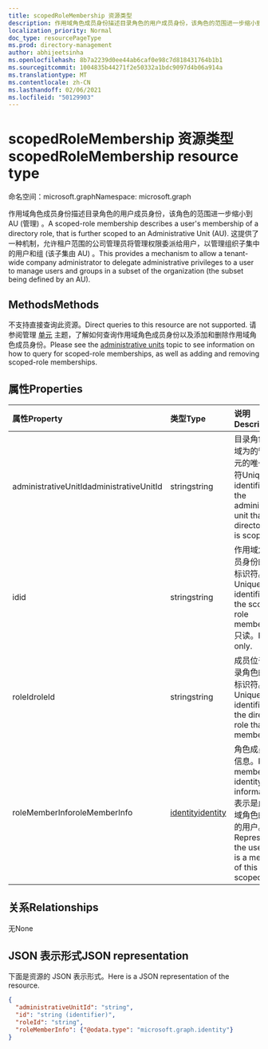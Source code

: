 ```yaml
---
title: scopedRoleMembership 资源类型
description: 作用域角色成员身份描述目录角色的用户成员身份，该角色的范围进一步缩小到 AU (管理) 。  这提供了一种机制，允许租户范围的公司管理员将管理权限委派给用户，以管理组织子集中的用户和组 (由 AU 管理员定义的子集) 。
localization_priority: Normal
doc_type: resourcePageType
ms.prod: directory-management
author: abhijeetsinha
ms.openlocfilehash: 8b7a2239d0ee44ab6caf0e98c7d818431764b1b1
ms.sourcegitcommit: 1004835b44271f2e50332a1bdc9097d4b06a914a
ms.translationtype: MT
ms.contentlocale: zh-CN
ms.lasthandoff: 02/06/2021
ms.locfileid: "50129903"
---
```

# <a name="scopedrolemembership-resource-type"></a><span data-ttu-id="fc6be-104">scopedRoleMembership 资源类型</span><span class="sxs-lookup"><span data-stu-id="fc6be-104">scopedRoleMembership resource type</span></span>

<span data-ttu-id="fc6be-105">命名空间：microsoft.graph</span><span class="sxs-lookup"><span data-stu-id="fc6be-105">Namespace: microsoft.graph</span></span>

<span data-ttu-id="fc6be-106">作用域角色成员身份描述目录角色的用户成员身份，该角色的范围进一步缩小到 AU (管理) 。</span><span class="sxs-lookup"><span data-stu-id="fc6be-106">A scoped-role membership describes a user's membership of a directory role, that is further scoped to an Administrative Unit (AU).</span></span>  <span data-ttu-id="fc6be-107">这提供了一种机制，允许租户范围的公司管理员将管理权限委派给用户，以管理组织子集中的用户和组 (该子集由 AU) 。</span><span class="sxs-lookup"><span data-stu-id="fc6be-107">This provides a mechanism to allow a tenant-wide company administrator to delegate administrative privileges to a user to manage users and groups in a subset of the organization (the subset being defined by an AU).</span></span>

## <a name="methods"></a><span data-ttu-id="fc6be-108">Methods</span><span class="sxs-lookup"><span data-stu-id="fc6be-108">Methods</span></span>
<span data-ttu-id="fc6be-109">不支持直接查询此资源。</span><span class="sxs-lookup"><span data-stu-id="fc6be-109">Direct queries to this resource are not supported.</span></span>  <span data-ttu-id="fc6be-110">请参阅管理 [单元](administrativeunit.md) 主题，了解如何查询作用域角色成员身份以及添加和删除作用域角色成员身份。</span><span class="sxs-lookup"><span data-stu-id="fc6be-110">Please see the [administrative units](administrativeunit.md) topic to see information on how to query for scoped-role memberships, as well as adding and removing scoped-role memberships.</span></span>

## <a name="properties"></a><span data-ttu-id="fc6be-111">属性</span><span class="sxs-lookup"><span data-stu-id="fc6be-111">Properties</span></span>
| <span data-ttu-id="fc6be-112">属性</span><span class="sxs-lookup"><span data-stu-id="fc6be-112">Property</span></span>   | <span data-ttu-id="fc6be-113">类型</span><span class="sxs-lookup"><span data-stu-id="fc6be-113">Type</span></span> | <span data-ttu-id="fc6be-114">说明</span><span class="sxs-lookup"><span data-stu-id="fc6be-114">Description</span></span> |
|:---------------|:--------|:----------|
|<span data-ttu-id="fc6be-115">administrativeUnitId</span><span class="sxs-lookup"><span data-stu-id="fc6be-115">administrativeUnitId</span></span>|<span data-ttu-id="fc6be-116">string</span><span class="sxs-lookup"><span data-stu-id="fc6be-116">string</span></span>|<span data-ttu-id="fc6be-117">目录角色作用域为的管理单元的唯一标识符</span><span class="sxs-lookup"><span data-stu-id="fc6be-117">Unique identifier for the administrative unit that the directory role is scoped to</span></span>|
|<span data-ttu-id="fc6be-118">id</span><span class="sxs-lookup"><span data-stu-id="fc6be-118">id</span></span>|<span data-ttu-id="fc6be-119">string</span><span class="sxs-lookup"><span data-stu-id="fc6be-119">string</span></span>| <span data-ttu-id="fc6be-120">作用域角色成员身份的唯一标识符。</span><span class="sxs-lookup"><span data-stu-id="fc6be-120">Unique identifier for the scoped-role membership.</span></span> <span data-ttu-id="fc6be-121">只读。</span><span class="sxs-lookup"><span data-stu-id="fc6be-121">Read-only.</span></span>|
|<span data-ttu-id="fc6be-122">roleId</span><span class="sxs-lookup"><span data-stu-id="fc6be-122">roleId</span></span>|<span data-ttu-id="fc6be-123">string</span><span class="sxs-lookup"><span data-stu-id="fc6be-123">string</span></span>| <span data-ttu-id="fc6be-124">成员位于的目录角色的唯一标识符。</span><span class="sxs-lookup"><span data-stu-id="fc6be-124">Unique identifier for the directory role that the member is in.</span></span>|
|<span data-ttu-id="fc6be-125">roleMemberInfo</span><span class="sxs-lookup"><span data-stu-id="fc6be-125">roleMemberInfo</span></span>|[<span data-ttu-id="fc6be-126">identity</span><span class="sxs-lookup"><span data-stu-id="fc6be-126">identity</span></span>](identity.md)| <span data-ttu-id="fc6be-127">角色成员标识信息。</span><span class="sxs-lookup"><span data-stu-id="fc6be-127">Role member identity information.</span></span> <span data-ttu-id="fc6be-128">表示是此作用域角色的成员的用户。</span><span class="sxs-lookup"><span data-stu-id="fc6be-128">Represents the user that is a member of this scoped-role.</span></span>|

## <a name="relationships"></a><span data-ttu-id="fc6be-129">关系</span><span class="sxs-lookup"><span data-stu-id="fc6be-129">Relationships</span></span>
<span data-ttu-id="fc6be-130">无</span><span class="sxs-lookup"><span data-stu-id="fc6be-130">None</span></span>


## <a name="json-representation"></a><span data-ttu-id="fc6be-131">JSON 表示形式</span><span class="sxs-lookup"><span data-stu-id="fc6be-131">JSON representation</span></span>

<span data-ttu-id="fc6be-132">下面是资源的 JSON 表示形式。</span><span class="sxs-lookup"><span data-stu-id="fc6be-132">Here is a JSON representation of the resource.</span></span>

<!-- {
  "blockType": "resource",
  "optionalProperties": [

  ],
  "@odata.type": "microsoft.graph.scopedRoleMembership"
}-->

```json
{
  "administrativeUnitId": "string",
  "id": "string (identifier)",
  "roleId": "string",
  "roleMemberInfo": {"@odata.type": "microsoft.graph.identity"}
}

```

<!-- uuid: 8fcb5dbc-d5aa-4681-8e31-b001d5168d79
2015-10-25 14:57:30 UTC -->
<!--
{
  "type": "#page.annotation",
  "description": "scopedRoleMembership resource",
  "keywords": "",
  "section": "documentation",
  "tocPath": "",
  "suppressions": []
}
-->
